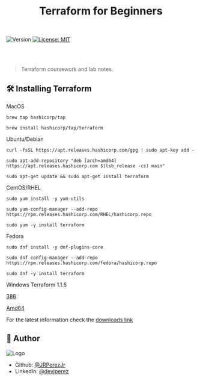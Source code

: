 <h1 align="center">Terraform for Beginners</h1>

<br>

<p>
  <img alt="Version" src="https://img.shields.io/badge/version-1.0.0-blue.svg?cacheSeconds=2592000" />
  <a href="https://github.com/JRPerezJr/terraform-course-notes/blob/main/LICENSE" target="_blank">
    <img alt="License: MIT" src="https://img.shields.io/badge/License-MIT-yellow.svg" />
  </a>
</p>

<br>

<br>

> Terraform coursework and lab notes.

## 🛠 Installing Terraform

MacOS

```shell
brew tap hashicorp/tap

brew install hashicorp/tap/terraform
```
Ubuntu/Debian

```shell
curl -fsSL https://apt.releases.hashicorp.com/gpg | sudo apt-key add -

sudo apt-add-repository "deb [arch=amd64] https://apt.releases.hashicorp.com $(lsb_release -cs) main"

sudo apt-get update && sudo apt-get install terraform
```

CentOS/RHEL

```
sudo yum install -y yum-utils

sudo yum-config-manager --add-repo https://rpm.releases.hashicorp.com/RHEL/hashicorp.repo

sudo yum -y install terraform
```

Fedora

```shell
sudo dnf install -y dnf-plugins-core

sudo dnf config-manager --add-repo https://rpm.releases.hashicorp.com/fedora/hashicorp.repo

sudo dnf -y install terraform
```

Windows
Terraform 1.1.5

[386](https://releases.hashicorp.com/terraform/1.1.5/terraform_1.1.5_windows_386.zip)

[Amd64](https://releases.hashicorp.com/terraform/1.1.5/terraform_1.1.5_windows_amd64.zip)

For the latest information check the [downloads link](https://www.terraform.io/downloads)

## 📓 Author

![Logo](https://user-images.githubusercontent.com/19915910/120965966-81203b00-c7a0-11eb-8ef4-a42c0642db4c.png)

- Github: [@JRPerezJr](https://github.com/JRPerezJr)
- LinkedIn: [@devjperez](https://linkedin.com/in/devjperez)